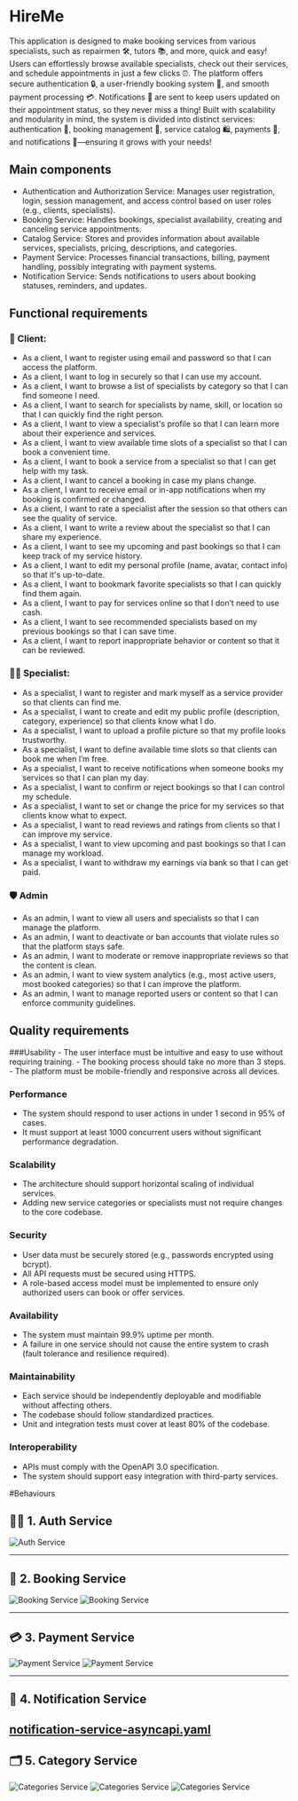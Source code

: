 # HireMe
This application is designed to make booking services from various specialists, such as repairmen 🛠️, tutors 📚, and more, quick and easy! Users can effortlessly browse available specialists, check out their services, and schedule appointments in just a few clicks ⏰.
The platform offers secure authentication 🔒, a user-friendly booking system 📅, and smooth payment processing 💳. Notifications 🔔 are sent to keep users updated on their appointment status, so they never miss a thing! Built with scalability and modularity in mind, the system is divided into distinct services: authentication 🔑, booking management 📑, service catalog 🛍️, payments 💸, and notifications 📣—ensuring it grows with your needs!

## Main components
  - Authentication and Authorization Service: Manages user registration, login, session management, and access control based on user roles (e.g., clients, specialists).
  - Booking Service: Handles bookings, specialist availability, creating and canceling service appointments.
  - Catalog Service: Stores and provides information about available services, specialists, pricing, descriptions, and categories.
  - Payment Service: Processes financial transactions, billing, payment handling, possibly integrating with payment systems.
  - Notification Service: Sends notifications to users about booking statuses, reminders, and updates.
## Functional requirements
### 👤 Client:
  - As a client, I want to register using email and password so that I can access the platform.
  - As a client, I want to log in securely so that I can use my account.
  - As a client, I want to browse a list of specialists by category so that I can find someone I need.
  - As a client, I want to search for specialists by name, skill, or location so that I can quickly find the right person.
  - As a client, I want to view a specialist's profile so that I can learn more about their experience and services.
  - As a client, I want to view available time slots of a specialist so that I can book a convenient time.
  - As a client, I want to book a service from a specialist so that I can get help with my task.
  - As a client, I want to cancel a booking in case my plans change.
  - As a client, I want to receive email or in-app notifications when my booking is confirmed or changed.
  - As a client, I want to rate a specialist after the session so that others can see the quality of service.
  - As a client, I want to write a review about the specialist so that I can share my experience.
  - As a client, I want to see my upcoming and past bookings so that I can keep track of my service history.
  - As a client, I want to edit my personal profile (name, avatar, contact info) so that it's up-to-date.
  - As a client, I want to bookmark favorite specialists so that I can quickly find them again.
  - As a client, I want to pay for services online so that I don’t need to use cash.
  - As a client, I want to see recommended specialists based on my previous bookings so that I can save time.
  - As a client, I want to report inappropriate behavior or content so that it can be reviewed.

### 👨‍🔧 Specialist:
  - As a specialist, I want to register and mark myself as a service provider so that clients can find me.
  - As a specialist, I want to create and edit my public profile (description, category, experience) so that clients know what I do.
  - As a specialist, I want to upload a profile picture so that my profile looks trustworthy.
  - As a specialist, I want to define available time slots so that clients can book me when I’m free.
  - As a specialist, I want to receive notifications when someone books my services so that I can plan my day.
  - As a specialist, I want to confirm or reject bookings so that I can control my schedule.
  - As a specialist, I want to set or change the price for my services so that clients know what to expect.
  - As a specialist, I want to read reviews and ratings from clients so that I can improve my service.
  - As a specialist, I want to view upcoming and past bookings so that I can manage my workload.
  - As a specialist, I want to withdraw my earnings via bank so that I can get paid.

### 🛡️ Admin
  - As an admin, I want to view all users and specialists so that I can manage the platform.
  - As an admin, I want to deactivate or ban accounts that violate rules so that the platform stays safe.
  - As an admin, I want to moderate or remove inappropriate reviews so that the content is clean.
  - As an admin, I want to view system analytics (e.g., most active users, most booked categories) so that I can improve the platform.
  - As an admin, I want to manage reported users or content so that I can enforce community guidelines.

## Quality requirements
  ###Usability
    - The user interface must be intuitive and easy to use without requiring training.
    - The booking process should take no more than 3 steps.
    - The platform must be mobile-friendly and responsive across all devices.

### Performance
  - The system should respond to user actions in under 1 second in 95% of cases.
  - It must support at least 1000 concurrent users without significant performance degradation.
  
### Scalability
  - The architecture should support horizontal scaling of individual services.
  - Adding new service categories or specialists must not require changes to the core codebase.
  
### Security
  - User data must be securely stored (e.g., passwords encrypted using bcrypt).
  - All API requests must be secured using HTTPS.
  - A role-based access model must be implemented to ensure only authorized users can book or offer services.

### Availability
  - The system must maintain 99.9% uptime per month.
  - A failure in one service should not cause the entire system to crash (fault tolerance and resilience required).

### Maintainability
  - Each service should be independently deployable and modifiable without affecting others.
  - The codebase should follow standardized practices.
  - Unit and integration tests must cover at least 80% of the codebase.

### Interoperability
  - APIs must comply with the OpenAPI 3.0 specification.
  - The system should support easy integration with third-party services.

#Behaviours
## 🧑‍💼 1. Auth Service
![Auth Service](./AuthService.png)

---

## 📅 2. Booking Service
![Booking Service](./BookingService1.png)
![Booking Service](./BookingService2.png)

---

## 💳 3. Payment Service

![Payment Service](./Payment1Service.png)
![Payment Service](./Payment2Service.png)

---

## 📢 4. Notification Service

[notification-service-asyncapi.yaml](./notification-service.asyncapi.yaml)
---

## 🗂️ 5. Category Service

![Categories Service](./Categories1Service.png)
![Categories Service](./Categories2Service.png)
![Categories Service](./Categories3Service.png)

